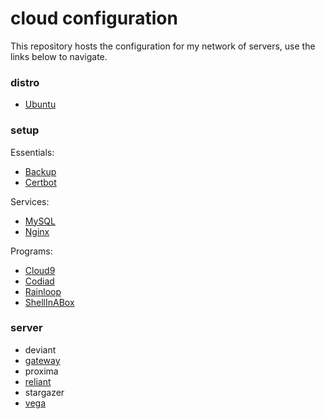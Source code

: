 cloud configuration
===================

This repository hosts the configuration for my network of servers, use the links below to navigate.


### distro

- [Ubuntu](https://github.com/jnwarp/cloud/blob/master/distro/ubuntu.md)


### setup

Essentials:
- [Backup](https://github.com/jnwarp/cloud/blob/master/setup/backup.md)
- [Certbot](https://github.com/jnwarp/cloud/blob/master/setup/certbot.md)

Services:
- [MySQL](https://github.com/jnwarp/cloud/blob/master/setup/mysql.md)
- [Nginx](https://github.com/jnwarp/cloud/blob/master/setup/nginx.md)

Programs:
- [Cloud9](https://github.com/jnwarp/cloud/blob/master/setup/cloud9.md)
- [Codiad](https://github.com/jnwarp/cloud/blob/master/setup/codiad.md)
- [Rainloop](https://github.com/jnwarp/cloud/blob/master/setup/rainloop.md)
- [ShellInABox](https://github.com/jnwarp/cloud/blob/master/setup/shellinabox.md)


### server

- deviant
- [gateway](https://github.com/jnwarp/cloud/blob/master/server/gateway.md)
- proxima
- [reliant](https://github.com/jnwarp/cloud/blob/master/server/reliant.md)
- stargazer
- [vega](https://github.com/jnwarp/cloud/blob/master/server/vega.md)
